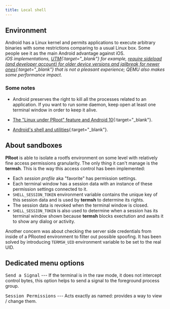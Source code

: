 ```yaml
---
title: Local shell
---
```


## Environment

Android has a Linux kernel and permits applications to execute arbitrary binaries with some restrictions comparing to a usual Linux box.
Some people see it as the main Android advantage against iOS.
<br/>*iOS implementations, [UTM](https://getutm.app/){:target="_blank"} for example,
[require sideload (and developer account) for older device versions and jailbreak for newer ones](https://getutm.app/install/){:target="_blank"}
that is not a pleasant experience; QEMU also makes some performance impact.*

### Some notes

* Android preserves the right to kill all the processes related to an application.
If you want to run some daemon, keep open at least one terminal window in order to keep it alive.

* [The "Linux under PRoot" feature and Android&nbsp;10](local-shell-w-x.html#main_content){:target="_blank"}.

* [Android's shell and utilities](https://android.googlesource.com/platform/system/core/+/master/shell_and_utilities/README.md){:target="_blank"}.


## About sandboxes

**PRoot** is able to isolate a rootfs environment on some level with relatively fine access permissions granularity.
The only thing it can't manage is the **termsh**.
This is the way this access control has been implemented:

* Each *session profile* aka "favorite" has permission settings.
* Each terminal window has a session data with an instance of these permission settings connected to it.
* `SHELL_SESSION_TOKEN` environment variable contains the unique key of this session data
and is used by **termsh** to determine its rights.
* The session data is revoked when the terminal window is closed.
* `SHELL_SESSION_TOKEN` is also used to determine when a session has its terminal window shown
because **termsh** blocks exectution and awaits it to show any dialog or activity.

Another concern was about checking the server side credentials from inside of a PRooted environment to filter out possible spoofing.
It has been solved by introducing `TERMSH_UID` environment variable to be set to the real UID.


## Dedicated menu options

<kbd>Send a Signal</kbd> --- If the terminal is in the raw mode, it does not intercept control bytes,
this option helps to send a signal to the foreground process group.

<kbd>Session Permissions</kbd> --- Acts exactly as named: provides a way to view / change them.
